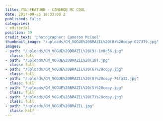```yaml
---
title: YSL FEATURE - CAMERON MC COOL
date: 2017-09-25 18:33:00 Z
published: false
categories:
- editorial
position: 39
credit_text: 'photographer: Cameron McCool'
thumbnail_image: "/uploads/CM_VOGUE%20BRAZIL%20(8)%20copy-627379.jpg"
images:
- path: "/uploads/CM_VOGUE%20BRAZIL%20(9)-1e0c56.jpg"
  class: full
- path: "/uploads/CM_VOGUE%20BRAZIL%20(10).jpg"
  class: full
- path: "/uploads/CM_VOGUE%20BRAZIL%20(6)%20copy.jpg"
  class: full
- path: "/uploads/CM_VOGUE%20BRAZIL%20(8)%20copy-74fa32.jpg"
  class: full
- path: "/uploads/CM_VOGUE%20BRAZIL%20(5)%20copy.jpg"
  class: full
- path: "/uploads/CM_VOGUE%20BRAZIL%20(7)%20copy.jpg"
  class: full
- path: "/uploads/CM_VOGUE%20BRAZIL.jpg"
  class: half
---
```


